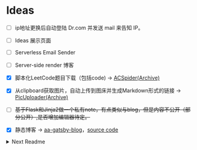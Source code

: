 

# Ideas

- [ ] ip地址更换后自动登陆 Dr.com 并发送 mail 来告知 IP。
- [ ] Ideas 展示页面
- [ ] Serverless Email Sender
- [ ] Server-side render 博客
- [x] 脚本化LeetCode题目下载（包括code) -> [ACSpider(Archive)](https://github.com/wuxiaobai24/ACSpider)
- [x] 从clipboard获取图片，自动上传到图床并生成Markdown形式的链接 -> [PicUploader(Archive)](https://github.com/wuxiaobai24/PicUploader)
- [ ] ~~基于Flask和Jinja2做一个私有note，有点类似与blog，但是内容不公开（部分公开）,是否增加编辑器待定。~~
- [x] 静态博客 -> [aa-gatsby-blog](https://codeand.fun)，[source code](https://github.com/wuxiaobai24/aa-gatsby-blog)


<details>
	<summary>Next Readme</summary>
This is a [Next.js](https://nextjs.org/) project bootstrapped with [`create-next-app`](https://github.com/vercel/next.js/tree/canary/packages/create-next-app).

## Getting Started

First, run the development server:

```bash
npm run dev
# or
yarn dev
```

Open [http://localhost:3000](http://localhost:3000) with your browser to see the result.

You can start editing the page by modifying `pages/index.js`. The page auto-updates as you edit the file.

## Learn More

To learn more about Next.js, take a look at the following resources:

- [Next.js Documentation](https://nextjs.org/docs) - learn about Next.js features and API.
- [Learn Next.js](https://nextjs.org/learn) - an interactive Next.js tutorial.

You can check out [the Next.js GitHub repository](https://github.com/vercel/next.js/) - your feedback and contributions are welcome!

## Deploy on Vercel

The easiest way to deploy your Next.js app is to use the [Vercel Platform](https://vercel.com/import?utm_medium=default-template&filter=next.js&utm_source=create-next-app&utm_campaign=create-next-app-readme) from the creators of Next.js.

Check out our [Next.js deployment documentation](https://nextjs.org/docs/deployment) for more details.
</details>